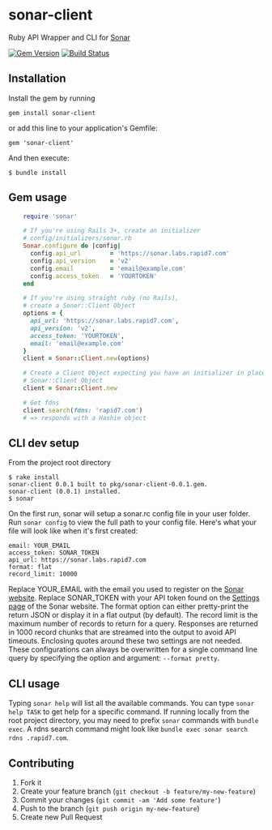 sonar-client
===============

Ruby API Wrapper and CLI for [Sonar](https://sonar.labs.rapid7.com)

[![Gem Version](https://badge.fury.io/rb/sonar-client.svg)](http://badge.fury.io/rb/sonar-client)
[![Build Status](https://travis-ci.org/rapid7/sonar-client.svg?branch=master)](https://travis-ci.org/rapid7/sonar-client)

## Installation

Install the gem by running

    gem install sonar-client

or add this line to your application's Gemfile:

    gem 'sonar-client'

And then execute:

    $ bundle install

## Gem usage

```ruby
    require 'sonar'

    # If you're using Rails 3+, create an initializer
    # config/initializers/sonar.rb
    Sonar.configure do |config|
      config.api_url        = 'https://sonar.labs.rapid7.com'
      config.api_version    = 'v2'
      config.email          = 'email@example.com'
      config.access_token   = 'YOURTOKEN'
    end

    # If you're using straight ruby (no Rails),
    # create a Sonar::Client Object
    options = {
      api_url: 'https://sonar.labs.rapid7.com',
      api_version: 'v2',
      access_token: 'YOURTOKEN',
      email: 'email@example.com'
    }
    client = Sonar::Client.new(options)

    # Create a Client Object expecting you have an initializer in place
    # Sonar::Client Object
    client = Sonar::Client.new

    # Get fdns
    client.search(fdns: 'rapid7.com')
    # => responds with a Hashie object
```

## CLI dev setup

From the project root directory
```
$ rake install
sonar-client 0.0.1 built to pkg/sonar-client-0.0.1.gem.
sonar-client (0.0.1) installed.
$ sonar
```

On the first run, sonar will setup a sonar.rc config file in your user folder.  Run `sonar config` to view the full path to your config file.  Here's what your file will look like when it's first created:
```
email: YOUR_EMAIL
access_token: SONAR_TOKEN
api_url: https://sonar.labs.rapid7.com
format: flat
record_limit: 10000
```
Replace YOUR_EMAIL with the email you used to register on the [Sonar website](https://sonar.labs.rapid7.com).  Replace SONAR_TOKEN with your API token found on the [Settings page](https://sonar.labs.rapid7.com/users/edit) of the Sonar website.  The format option can either pretty-print the return JSON or display it in a flat output (by default).  The record limit is the maximum number of records to return for a query.  Responses are returned in 1000 record chunks that are streamed into the output to avoid API timeouts.  Enclosing quotes around these two settings are not needed.  These configurations can always be overwritten for a single command line query by specifying the option and argument: `--format pretty`.

## CLI usage

Typing `sonar help` will list all the available commands. You can type `sonar help TASK` to get help for a specific command.  If running locally from the root project directory, you may need to prefix `sonar` commands with `bundle exec`.  A rdns search command might look like `bundle exec sonar search rdns .rapid7.com`.

## Contributing

1. Fork it
2. Create your feature branch (`git checkout -b feature/my-new-feature`)
3. Commit your changes (`git commit -am 'Add some feature'`)
4. Push to the branch (`git push origin my-new-feature`)
5. Create new Pull Request
